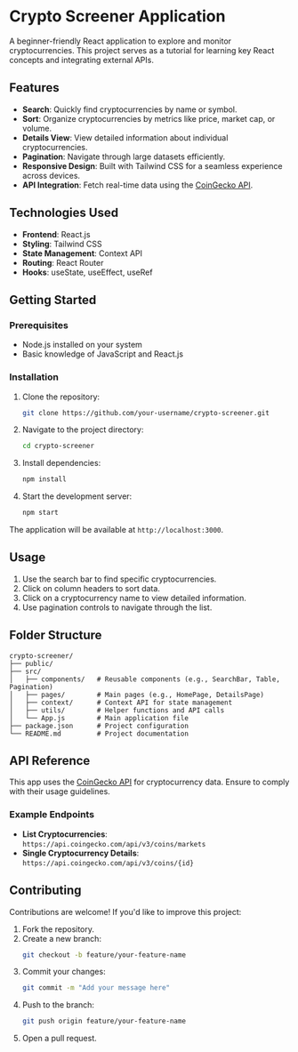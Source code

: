 
# Crypto Screener Application

A beginner-friendly React application to explore and monitor cryptocurrencies. This project serves as a tutorial for learning key React concepts and integrating external APIs.

## Features

- **Search**: Quickly find cryptocurrencies by name or symbol.
- **Sort**: Organize cryptocurrencies by metrics like price, market cap, or volume.
- **Details View**: View detailed information about individual cryptocurrencies.
- **Pagination**: Navigate through large datasets efficiently.
- **Responsive Design**: Built with Tailwind CSS for a seamless experience across devices.
- **API Integration**: Fetch real-time data using the [CoinGecko API](https://www.coingecko.com/en/api).

## Technologies Used

- **Frontend**: React.js
- **Styling**: Tailwind CSS
- **State Management**: Context API
- **Routing**: React Router
- **Hooks**: useState, useEffect, useRef

## Getting Started

### Prerequisites

- Node.js installed on your system
- Basic knowledge of JavaScript and React.js

### Installation

1. Clone the repository:
   ```bash
   git clone https://github.com/your-username/crypto-screener.git
   ```

2. Navigate to the project directory:
   ```bash
   cd crypto-screener
   ```

3. Install dependencies:
   ```bash
   npm install
   ```

4. Start the development server:
   ```bash
   npm start
   ```

The application will be available at `http://localhost:3000`.

## Usage

1. Use the search bar to find specific cryptocurrencies.
2. Click on column headers to sort data.
3. Click on a cryptocurrency name to view detailed information.
4. Use pagination controls to navigate through the list.

## Folder Structure

```plaintext
crypto-screener/
├── public/
├── src/
│   ├── components/   # Reusable components (e.g., SearchBar, Table, Pagination)
│   ├── pages/        # Main pages (e.g., HomePage, DetailsPage)
│   ├── context/      # Context API for state management
│   ├── utils/        # Helper functions and API calls
│   └── App.js        # Main application file
├── package.json      # Project configuration
└── README.md         # Project documentation
```

## API Reference

This app uses the [CoinGecko API](https://www.coingecko.com/en/api) for cryptocurrency data. Ensure to comply with their usage guidelines.

### Example Endpoints

- **List Cryptocurrencies**: `https://api.coingecko.com/api/v3/coins/markets`
- **Single Cryptocurrency Details**: `https://api.coingecko.com/api/v3/coins/{id}`

## Contributing

Contributions are welcome! If you'd like to improve this project:

1. Fork the repository.
2. Create a new branch:
   ```bash
   git checkout -b feature/your-feature-name
   ```
3. Commit your changes:
   ```bash
   git commit -m "Add your message here"
   ```
4. Push to the branch:
   ```bash
   git push origin feature/your-feature-name
   ```
5. Open a pull request.





